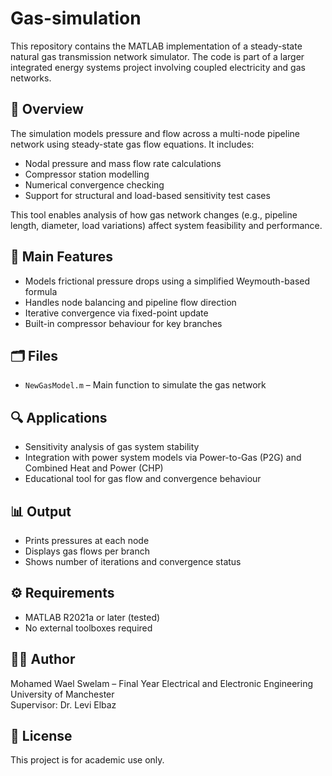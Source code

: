 # Gas-simulation

This repository contains the MATLAB implementation of a steady-state natural gas transmission network simulator. The code is part of a larger integrated energy systems project involving coupled electricity and gas networks.

## 📌 Overview

The simulation models pressure and flow across a multi-node pipeline network using steady-state gas flow equations. It includes:
- Nodal pressure and mass flow rate calculations
- Compressor station modelling
- Numerical convergence checking
- Support for structural and load-based sensitivity test cases

This tool enables analysis of how gas network changes (e.g., pipeline length, diameter, load variations) affect system feasibility and performance.

## 🧠 Main Features
- Models frictional pressure drops using a simplified Weymouth-based formula
- Handles node balancing and pipeline flow direction
- Iterative convergence via fixed-point update
- Built-in compressor behaviour for key branches

## 🗂️ Files
- `NewGasModel.m` – Main function to simulate the gas network

## 🔍 Applications
- Sensitivity analysis of gas system stability
- Integration with power system models via Power-to-Gas (P2G) and Combined Heat and Power (CHP)
- Educational tool for gas flow and convergence behaviour

## 📊 Output
- Prints pressures at each node
- Displays gas flows per branch
- Shows number of iterations and convergence status

## ⚙️ Requirements
- MATLAB R2021a or later (tested)
- No external toolboxes required

## 👨‍🎓 Author
Mohamed Wael Swelam – Final Year Electrical and Electronic Engineering  
University of Manchester  
Supervisor: Dr. Levi Elbaz

## 📜 License
This project is for academic use only.
